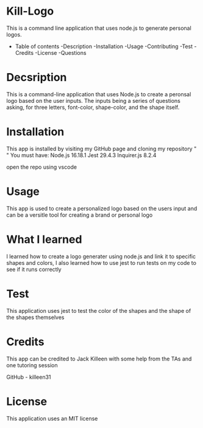 # Kill-Logo
This is a command line application that uses node.js to generate personal logos. 


- Table of contents 
-Description 
-Installation 
-Usage 
-Contributing
-Test 
-Credits
-License 
-Questions


# Decsription 
This is a command-line application that uses Node.js to create a peronsal logo based on the user inputs. The inputs being a series of questions asking, for three letters, font-color, shape-color, and the shape itself. 


# Installation 
This app is installed by visiting my GitHub page and cloning my repository " " 
You must have:
Node.js 16.18.1
Jest 29.4.3
Inquirer.js 8.2.4

open the repo using vscode 

# Usage
This app is used to create a personalized logo based on the users input and can be a versitle tool for creating a brand or personal logo

# What I learned 

I learned how to create a logo generater using node.js and link it to specific shapes and colors, I also learned how to use jest to run tests on my code to see if it runs correctly 


# Test
This application uses jest to test the color of the shapes and the shape of the shapes themselves

# Credits 
This app can be credited to Jack Killeen with some help from the TAs and one tutoring session 

GitHub - killeen31 


# License 
This application uses an MIT license 


